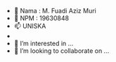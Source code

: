 - 👋 Nama : M. Fuadi Aziz Muri
- 🌱 NPM : 19630848
- 📫 UNISKA
- 
- 👀 I’m interested in ...
- 💞️ I’m looking to collaborate on ...
<!---
MFuadiAzizMuri19630848/MFuadiAzizMuri19630848 is a ✨ special ✨ repository because its `README.md` (this file) appears on your GitHub profile.
You can click the Preview link to take a look at your changes.
--->
